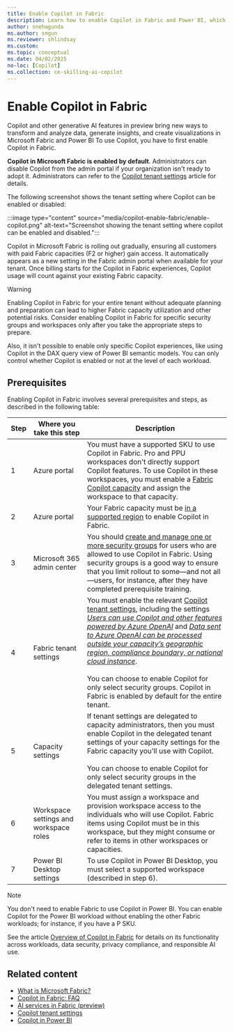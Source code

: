 ```yaml
---
title: Enable Copilot in Fabric
description: Learn how to enable Copilot in Fabric and Power BI, which brings a new way to transform and analyze data, generate insights, and create visualizations.
author: snehagunda
ms.author: sngun
ms.reviewer: shlindsay
ms.custom:
ms.topic: conceptual
ms.date: 04/02/2025
no-loc: [Copilot]
ms.collection: ce-skilling-ai-copilot
---
```


# Enable Copilot in Fabric

Copilot and other generative AI features in preview bring new ways to transform and analyze data, generate insights, and create visualizations in Microsoft Fabric and Power BI To use Copilot, you have to first enable Copilot in Fabric.

 **Copilot in Microsoft Fabric is enabled by default**. Administrators can disable Copilot from the admin portal if your organization isn't ready to adopt it. Administrators can refer to the [Copilot tenant settings](../admin/service-admin-portal-copilot.md) article for details.

The following screenshot shows the tenant setting where Copilot can be enabled or disabled:

:::image type="content" source="media/copilot-enable-fabric/enable-copilot.png" alt-text="Screenshot showing the tenant setting where copilot can be enabled and disabled.":::

Copilot in Microsoft Fabric is rolling out gradually, ensuring all customers with paid Fabric capacities (F2 or higher) gain access. It automatically appears as a new setting in the Fabric admin portal when available for your tenant. Once billing starts for the Copilot in Fabric experiences, Copilot usage will count against your existing Fabric capacity.

> [!WARNING]
> Enabling Copilot in Fabric for your entire tenant without adequate planning and preparation can lead to higher Fabric capacity utilization and other potential risks. Consider enabling Copilot in Fabric for specific security groups and workspaces only after you take the appropriate steps to prepare.
>
> Also, it isn't possible to enable only specific Copilot experiences, like using Copilot in the DAX query view of Power BI semantic models. You can only control whether Copilot is enabled or not at the level of each workload.

## Prerequisites

Enabling Copilot in Fabric involves several prerequisites and steps, as described in the following table:

| **Step** | **Where you take this step** | **Description**
|---|---|---
| 1 | Azure portal | You must have a supported SKU to use Copilot in Fabric. Pro and PPU workspaces don't directly support Copilot features. To use Copilot in these workspaces, you must enable a [Fabric Copilot capacity](../enterprise/fabric-copilot-capacity.md) and assign the workspace to that capacity.
| 2 | Azure portal | Your Fabric capacity must be [in a supported region](../admin/region-availability.md) to enable Copilot in Fabric.
| 3 | Microsoft 365 admin center | You should [create and manage one or more security groups](/power-platform/admin/control-user-access#create-a-security-group-and-add-members-to-the-security-group) for users who are allowed to use Copilot in Fabric. Using security groups is a good way to ensure that you limit rollout to some—and not all—users, for instance, after they have completed prerequisite training.
| 4 | Fabric tenant settings | You must enable the relevant [Copilot tenant settings](../admin/service-admin-portal-copilot.md), including the settings [*Users can use Copilot and other features powered by Azure OpenAI*](../admin/service-admin-portal-copilot.md#users-can-use-copilot-and-other-features-powered-by-azure-openai) and [*Data sent to Azure OpenAI can be processed outside your capacity’s geographic region, compliance boundary, or national cloud instance*](../admin/service-admin-portal-copilot.md#data-sent-to-azure-openai-can-be-processed-outside-your-capacitys-geographic-region-compliance-boundary-or-national-cloud-instance).<br><br>You can choose to enable Copilot for only select security groups. Copilot in Fabric is enabled by default for the entire tenant.
| 5 | Capacity settings | If tenant settings are delegated to capacity administrators, then you must enable Copilot in the delegated tenant settings of your capacity settings for the Fabric capacity you'll use with Copilot.<br><br>You can choose to enable Copilot for only select security groups in the delegated tenant settings.
| 6 | Workspace settings and workspace roles | You must assign a workspace and provision workspace access to the individuals who will use Copilot. Fabric items using Copilot must be in this workspace, but they might consume or refer to items in other workspaces or capacities.
| 7 | Power BI Desktop settings | To use Copilot in Power BI Desktop, you must select a supported workspace (described in step 6).

> [!NOTE]
> You don't need to enable Fabric to use Copilot in Power BI. You can enable Copilot for the Power BI workload without enabling the other Fabric workloads; for instance, if you have a P SKU.

See the article [Overview of Copilot in Fabric](copilot-fabric-overview.md) for details on its functionality across workloads, data security, privacy compliance, and responsible AI use.

## Related content

- [What is Microsoft Fabric?](../fundamentals/microsoft-fabric-overview.md)
- [Copilot in Fabric: FAQ](../fundamentals/copilot-faq-fabric.yml)
- [AI services in Fabric (preview)](../data-science/ai-services/ai-services-overview.md)
- [Copilot tenant settings](../admin/service-admin-portal-copilot.md)
- [Copilot in Power BI](/power-bi/create-reports/copilot-introduction)
